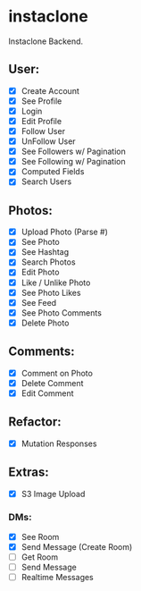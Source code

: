 # instaclone

Instaclone Backend.

## User:

- [x] Create Account
- [x] See Profile
- [x] Login
- [x] Edit Profile
- [x] Follow User
- [x] UnFollow User
- [x] See Followers w/ Pagination
- [x] See Following w/ Pagination
- [x] Computed Fields
- [x] Search Users

## Photos:

- [x] Upload Photo (Parse #)
- [x] See Photo
- [x] See Hashtag
- [x] Search Photos
- [x] Edit Photo
- [x] Like / Unlike Photo
- [x] See Photo Likes
- [x] See Feed
- [x] See Photo Comments
- [x] Delete Photo

## Comments:
- [x] Comment on Photo
- [x] Delete Comment
- [x] Edit Comment

## Refactor:
- [x] Mutation Responses

## Extras:
- [x] S3 Image Upload

### DMs: 
- [x] See Room
- [x] Send Message (Create Room)
- [ ] Get Room
- [ ] Send Message
- [ ] Realtime Messages
